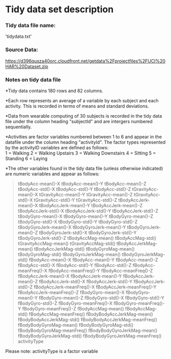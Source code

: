 # Tidy data set description

### Tidy data file name: 
'tidydata.txt'

### Source Data: 
https://d396qusza40orc.cloudfront.net/getdata%2Fprojectfiles%2FUCI%20HAR%20Dataset.zip

### Notes on tidy data file
*Tidy data contains 180 rows and 82 columns.

*Each row represents an average of a variable by each subject and each activity. This is recorded in terms of means and standard deviations.

*Data from wearable computing of 30 subjects is recorded in the tidy data file under the column heading "subjectId" and are intergers numbered sequentially.

*Activities are factor variables numbered between 1 to 6 and appear in the datafile under the column heading "activityId". The factor types represented by the activityID variables are defined as follows:   
1 = Walking
2 = Walking Upstairs
3 = Walking Downstairs
4 = Sitting
5 = Standing
6 = Laying

*The other variables found in the tidy data file (unless otherwise indicated) are numeric variables and appear as follows:
> tBodyAcc-mean()-X
> tBodyAcc-mean()-Y
> tBodyAcc-mean()-Z
> tBodyAcc-std()-X
> tBodyAcc-std()-Y
> tBodyAcc-std()-Z
> tGravityAcc-mean()-X
> tGravityAcc-mean()-Y
> tGravityAcc-mean()-Z
> tGravityAcc-std()-X
> tGravityAcc-std()-Y
> tGravityAcc-std()-Z
> tBodyAccJerk-mean()-X
> tBodyAccJerk-mean()-Y
> tBodyAccJerk-mean()-Z
> tBodyAccJerk-std()-X
> tBodyAccJerk-std()-Y
> tBodyAccJerk-std()-Z
> tBodyGyro-mean()-X
> tBodyGyro-mean()-Y
> tBodyGyro-mean()-Z
> tBodyGyro-std()-X
> tBodyGyro-std()-Y
> tBodyGyro-std()-Z
> tBodyGyroJerk-mean()-X
> tBodyGyroJerk-mean()-Y
> tBodyGyroJerk-mean()-Z
> tBodyGyroJerk-std()-X
> tBodyGyroJerk-std()-Y
> tBodyGyroJerk-std()-Z
> tBodyAccMag-mean()
> tBodyAccMag-std()
> tGravityAccMag-mean()
> tGravityAccMag-std()
> tBodyAccJerkMag-mean()
> tBodyAccJerkMag-std()
> tBodyGyroMag-mean()
> tBodyGyroMag-std()
> tBodyGyroJerkMag-mean()
> tBodyGyroJerkMag-std()
> fBodyAcc-mean()-X
> fBodyAcc-mean()-Y
> fBodyAcc-mean()-Z
> fBodyAcc-std()-X
> fBodyAcc-std()-Y
> fBodyAcc-std()-Z
> fBodyAcc-meanFreq()-X
> fBodyAcc-meanFreq()-Y
> fBodyAcc-meanFreq()-Z
> fBodyAccJerk-mean()-X
> fBodyAccJerk-mean()-Y
> fBodyAccJerk-mean()-Z
> fBodyAccJerk-std()-X
> fBodyAccJerk-std()-Y
> fBodyAccJerk-std()-Z
> fBodyAccJerk-meanFreq()-X
> fBodyAccJerk-meanFreq()-Y
> fBodyAccJerk-meanFreq()-Z
> fBodyGyro-mean()-X
> fBodyGyro-mean()-Y
> fBodyGyro-mean()-Z
> fBodyGyro-std()-X
> fBodyGyro-std()-Y
> fBodyGyro-std()-Z
> fBodyGyro-meanFreq()-X
> fBodyGyro-meanFreq()-Y
> fBodyGyro-meanFreq()-Z
> fBodyAccMag-mean()
> fBodyAccMag-std()
> fBodyAccMag-meanFreq()
> fBodyBodyAccJerkMag-mean()
> fBodyBodyAccJerkMag-std()
> fBodyBodyAccJerkMag-meanFreq()
> fBodyBodyGyroMag-mean()
> fBodyBodyGyroMag-std()
> fBodyBodyGyroMag-meanFreq()
> fBodyBodyGyroJerkMag-mean()
> fBodyBodyGyroJerkMag-std()
> fBodyBodyGyroJerkMag-meanFreq()
> activityType


Please note: activityType is a factor variable